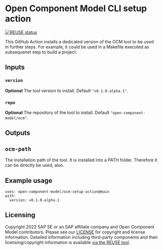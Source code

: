 # Open Component Model CLI setup action

[![REUSE status](https://api.reuse.software/badge/github.com/open-component-model/ocm-setup-action)](https://api.reuse.software/info/github.com/open-component-model/ocm-setup-action)

This GitHub Action installs a dedicated version of the OCM tool to be used
in further steps. For example, it could be used in a Makefile executed as
subsequenet step to build a project.

## Inputs

### `version`

**Optional** The tool version to install. Default `"v0.1.0-alpha.1"`.

### `repo`

**Optional** The repository of the tool to install. Default `"open-component-model/ocm"`.

## Outputs

## `ocm-path`

The installation path of the tool.
It is installed into a PATH folder. Therefore it can be directly be used, also.

## Example usage

```
uses: open-component-model/ocm-setup-action@main
with:
  version: v0.1.0-alpha.1
```

## Licensing

Copyright 2022 SAP SE or an SAP affiliate company and Open Component Model contributors.
Please see our [LICENSE](LICENSE) for copyright and license information.
Detailed information including third-party components and their licensing/copyright information is available [via the REUSE tool](https://api.reuse.software/info/github.com/open-component-model/ocm-setup-action).
